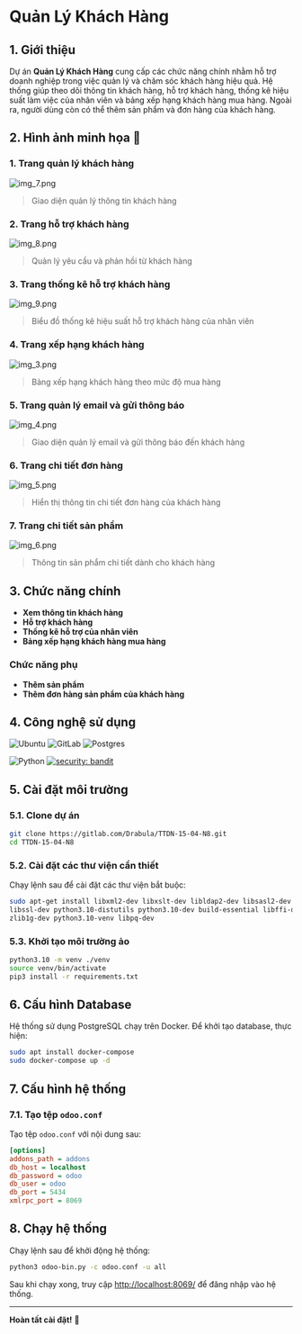 # Quản Lý Khách Hàng

## 1. Giới thiệu

Dự án **Quản Lý Khách Hàng** cung cấp các chức năng chính nhằm hỗ trợ doanh nghiệp trong việc quản lý và chăm sóc khách hàng hiệu quả. Hệ thống giúp theo dõi thông tin khách hàng, hỗ trợ khách hàng, thống kê hiệu suất làm việc của nhân viên và bảng xếp hạng khách hàng mua hàng. Ngoài ra, người dùng còn có thể thêm sản phẩm và đơn hàng của khách hàng.

## 2. Hình ảnh minh họa 📸

### **1. Trang quản lý khách hàng**
![img_7.png](img_7.png)
> Giao diện quản lý thông tin khách hàng

### **2. Trang hỗ trợ khách hàng**
![img_8.png](img_8.png)
> Quản lý yêu cầu và phản hồi từ khách hàng

### **3. Trang thống kê hỗ trợ khách hàng**
![img_9.png](img_9.png)
> Biểu đồ thống kê hiệu suất hỗ trợ khách hàng của nhân viên

### **4. Trang xếp hạng khách hàng**
![img_3.png](img_3.png)
> Bảng xếp hạng khách hàng theo mức độ mua hàng

### **5. Trang quản lý email và gửi thông báo**
![img_4.png](img_4.png)
> Giao diện quản lý email và gửi thông báo đến khách hàng

### **6. Trang chi tiết đơn hàng**
![img_5.png](img_5.png)
> Hiển thị thông tin chi tiết đơn hàng của khách hàng

### **7. Trang chi tiết sản phẩm**
![img_6.png](img_6.png)
> Thông tin sản phẩm chi tiết dành cho khách hàng

## 3. Chức năng chính

- **Xem thông tin khách hàng**  
- **Hỗ trợ khách hàng**  
- **Thống kê hỗ trợ của nhân viên**  
- **Bảng xếp hạng khách hàng mua hàng**  

### Chức năng phụ

- **Thêm sản phẩm**  
- **Thêm đơn hàng sản phẩm của khách hàng**  

## 4. Công nghệ sử dụng

![Ubuntu](https://img.shields.io/badge/Ubuntu-E95420?style=for-the-badge&logo=ubuntu&logoColor=white)
![GitLab](https://img.shields.io/badge/gitlab-%23181717.svg?style=for-the-badge&logo=gitlab&logoColor=white)
![Postgres](https://img.shields.io/badge/postgres-%23316192.svg?style=for-the-badge&logo=postgresql&logoColor=white)

![Python](https://img.shields.io/badge/python-v3.8+-blue.svg)
[![security: bandit](https://img.shields.io/badge/security-bandit-yellow.svg)](https://github.com/PyCQA/bandit)

## 5. Cài đặt môi trường

### 5.1. Clone dự án
```sh
git clone https://gitlab.com/Drabula/TTDN-15-04-N8.git
cd TTDN-15-04-N8
```

### 5.2. Cài đặt các thư viện cần thiết
Chạy lệnh sau để cài đặt các thư viện bắt buộc:
```sh
sudo apt-get install libxml2-dev libxslt-dev libldap2-dev libsasl2-dev \
libssl-dev python3.10-distutils python3.10-dev build-essential libffi-dev \
zlib1g-dev python3.10-venv libpq-dev
```

### 5.3. Khởi tạo môi trường ảo
```sh
python3.10 -m venv ./venv
source venv/bin/activate
pip3 install -r requirements.txt
```

## 6. Cấu hình Database
Hệ thống sử dụng PostgreSQL chạy trên Docker. Để khởi tạo database, thực hiện:
```sh
sudo apt install docker-compose
sudo docker-compose up -d
```

## 7. Cấu hình hệ thống

### 7.1. Tạo tệp `odoo.conf`
Tạo tệp `odoo.conf` với nội dung sau:
```ini
[options]
addons_path = addons
db_host = localhost
db_password = odoo
db_user = odoo
db_port = 5434
xmlrpc_port = 8069
```

## 8. Chạy hệ thống

Chạy lệnh sau để khởi động hệ thống:
```sh
python3 odoo-bin.py -c odoo.conf -u all
```
Sau khi chạy xong, truy cập [http://localhost:8069/](http://localhost:8069/) để đăng nhập vào hệ thống.

---
**Hoàn tất cài đặt!** 🚀

